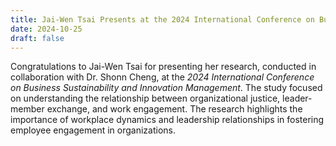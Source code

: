```yaml
---
title: Jai-Wen Tsai Presents at the 2024 International Conference on Business Sustainability and Innovation Management
date: 2024-10-25
draft: false
---
```


Congratulations to Jai-Wen Tsai for presenting her research, conducted in collaboration with Dr. Shonn Cheng, at the *2024 International Conference on Business Sustainability and Innovation Management*. The study focused on understanding the relationship between organizational justice, leader-member exchange, and work engagement. The research highlights the importance of workplace dynamics and leadership relationships in fostering employee engagement in organizations.